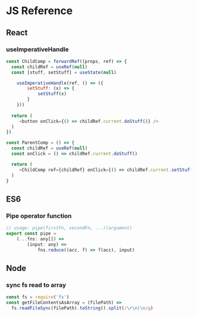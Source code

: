 # JS Reference

## React
### useImperativeHandle

```javascript
const ChildComp = forwardRef((props, ref) => {
  const childRef = useRef(null)
  const [stuff, setStuff] = useState(null)

    useImperativeHandle(ref, () => ({
        setStuff: (x) => {
            setStuff(x)
        }
    }))
    
  return (
     <button onClick={() => childRef.current.doStuff()} />
  )
})

const ParentComp = () => {
  const childRef = useRef(null)
  const onClick = () => childRef.current.doStuff()

  return (
     <ChildComp ref={childRef} onClick={() => childRef.current.setStuff('data')} />
  )
}
```

## ES6
### Pipe operator function
```javascript
// usage: pipe(firstFn, secondFn, ...)(argument)
export const pipe =
    (...fns: any[]) =>
        (input: any) =>
            fns.reduce((acc, f) => f(acc), input)
```


## Node
### sync fs read to array
```javascript
const fs = require('fs')
const getFileContentsAsArray = (filePath) =>
  fs.readFileSync(filePath).toString().split(/\r\n|\n/g)
```
